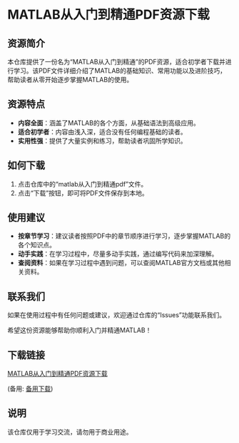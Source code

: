 # MATLAB从入门到精通PDF资源下载

## 资源简介
本仓库提供了一份名为“MATLAB从入门到精通”的PDF资源，适合初学者下载并进行学习。该PDF文件详细介绍了MATLAB的基础知识、常用功能以及进阶技巧，帮助读者从零开始逐步掌握MATLAB的使用。

## 资源特点
- **内容全面**：涵盖了MATLAB的各个方面，从基础语法到高级应用。
- **适合初学者**：内容由浅入深，适合没有任何编程基础的读者。
- **实用性强**：提供了大量实例和练习，帮助读者巩固所学知识。

## 如何下载
1. 点击仓库中的“matlab从入门到精通pdf”文件。
2. 点击“下载”按钮，即可将PDF文件保存到本地。

## 使用建议
- **按章节学习**：建议读者按照PDF中的章节顺序进行学习，逐步掌握MATLAB的各个知识点。
- **动手实践**：在学习过程中，尽量多动手实践，通过编写代码来加深理解。
- **查阅资料**：如果在学习过程中遇到问题，可以查阅MATLAB官方文档或其他相关资料。

## 联系我们
如果在使用过程中有任何问题或建议，欢迎通过仓库的“Issues”功能联系我们。

希望这份资源能够帮助你顺利入门并精通MATLAB！

## 下载链接
[MATLAB从入门到精通PDF资源下载](https://pan.quark.cn/s/2cc5c4a9bc4d) 

(备用: [备用下载](https://pan.baidu.com/s/1i6NpN7N6bKVWnTb-YNZ3yg?pwd=1234))

## 说明

该仓库仅用于学习交流，请勿用于商业用途。
